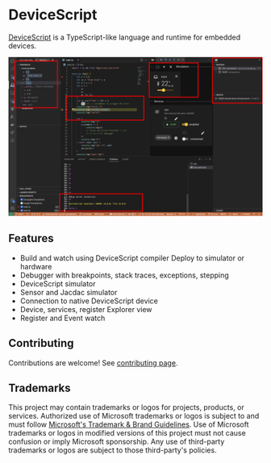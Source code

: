 # DeviceScript

[DeviceScript](https://aka.ms/devicescript) is a TypeScript-like language and runtime for embedded devices.

![screenshot of the extension](./screenshot.png)

## Features

-   Build and watch using DeviceScript compiler
    Deploy to simulator or hardware
-   Debugger with breakpoints, stack traces, exceptions, stepping
-   DeviceScript simulator
-   Sensor and Jacdac simulator
-   Connection to native DeviceScript device
-   Device, services, register Explorer view
-   Register and Event watch

## Contributing

Contributions are welcome! See [contributing page](../CONTRIBUTING.md).

## Trademarks

This project may contain trademarks or logos for projects, products, or services. Authorized use of Microsoft
trademarks or logos is subject to and must follow
[Microsoft's Trademark & Brand Guidelines](https://www.microsoft.com/en-us/legal/intellectualproperty/trademarks/usage/general).
Use of Microsoft trademarks or logos in modified versions of this project must not cause confusion or imply Microsoft sponsorship.
Any use of third-party trademarks or logos are subject to those third-party's policies.
